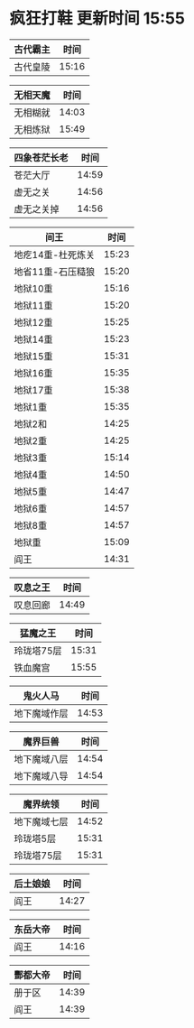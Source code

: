# 疯狂打鞋 更新时间 15:55

| 古代霸主   | 时间    |
|--------|-------|
| 古代皇陵 | 15:16 |

| 无相天魔   | 时间    |
|--------|-------|
| 无相糊就 | 14:03 |
| 无相炼狱 | 15:49 |

| 四象苍茫长老   | 时间    |
|--------|-------|
| 苍茫大厅 | 14:59 |
| 虚无之关 | 14:56 |
| 虚无之关掉 | 14:56 |

| 间王   | 时间    |
|--------|-------|
| 地疙14重-杜死炼关 | 15:23 |
| 地省11重-石压糙狼 | 15:20 |
| 地狱10重 | 15:16 |
| 地狱11重 | 15:20 |
| 地狱12重 | 15:25 |
| 地狱14重 | 15:23 |
| 地狱15重 | 15:31 |
| 地狱16重 | 15:35 |
| 地狱17重 | 15:38 |
| 地狱1重 | 15:35 |
| 地狱2和 | 14:25 |
| 地狱2重 | 14:25 |
| 地狱3重 | 15:14 |
| 地狱4重 | 14:50 |
| 地狱5重 | 14:47 |
| 地狱6重 | 14:57 |
| 地狱8重 | 14:57 |
| 地狱重 | 15:09 |
| 阎王 | 14:31 |

| 叹息之王   | 时间    |
|--------|-------|
| 叹息回廊 | 14:49 |

| 猛魔之王   | 时间    |
|--------|-------|
| 玲珑塔75层 | 15:31 |
| 铁血魔宫 | 15:55 |

| 鬼火人马   | 时间    |
|--------|-------|
| 地下魔域作层 | 14:53 |

| 魔界巨兽   | 时间    |
|--------|-------|
| 地下魔域八层 | 14:54 |
| 地下魔域八导 | 14:54 |

| 魔界统领   | 时间    |
|--------|-------|
| 地下魔域七层 | 14:52 |
| 玲珑塔5层 | 15:31 |
| 玲珑塔75层 | 15:31 |

| 后土娘娘   | 时间    |
|--------|-------|
| 阎王 | 14:27 |

| 东岳大帝   | 时间    |
|--------|-------|
| 阎王 | 14:16 |

| 酆都大帝   | 时间    |
|--------|-------|
| 册于区 | 14:39 |
| 阎王 | 14:39 |